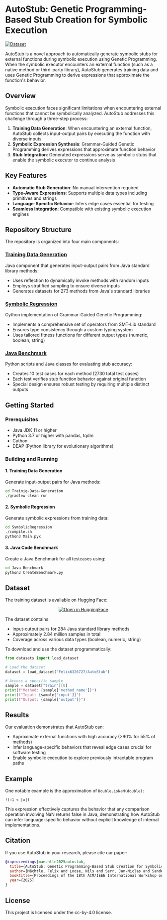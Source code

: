 # AutoStub: Genetic Programming-Based Stub Creation for Symbolic Execution

[![Dataset](https://img.shields.io/badge/🤗%20Hugging%20Face-Dataset-yellow)](https://huggingface.co/datasets/Felix6326727/AutoStub/) 

AutoStub is a novel approach to automatically generate symbolic stubs for external functions during symbolic execution using Genetic Programming. When the symbolic executor encounters an external function (such as a native method or third-party library), AutoStub generates training data and uses Genetic Programming to derive expressions that approximate the function's behavior.

## Overview

Symbolic execution faces significant limitations when encountering external functions that cannot be symbolically analyzed. AutoStub addresses this challenge through a three-step process:

1. **Training Data Generation**: When encountering an external function, AutoStub collects input-output pairs by executing the function with diverse inputs
2. **Symbolic Expression Synthesis**: Grammar-Guided Genetic Programming derives expressions that approximate function behavior
3. **Stub Integration**: Generated expressions serve as symbolic stubs that enable the symbolic executor to continue analysis

## Key Features

- **Automatic Stub Generation**: No manual intervention required
- **Type-Aware Expressions**: Supports multiple data types including primitives and strings
- **Language-Specific Behavior**: Infers edge cases essential for testing
- **Seamless Integration**: Compatible with existing symbolic execution engines

## Repository Structure

The repository is organized into four main components:

### [Training Data Generation](/Trainig-Data-Generation/)

Java component that generates input-output pairs from Java standard library methods:
- Uses reflection to dynamically invoke methods with random inputs
- Employs stratified sampling to ensure diverse inputs
- Generates datasets for 273 methods from Java's standard libraries

### [Symbolic Regression](/SymbolicRegression/)

Cython implementation of Grammar-Guided Genetic Programming:
- Implements a comprehensive set of operators from SMT-Lib standard
- Ensures type consistency through a custom typing system
- Uses tailored fitness functions for different output types (numeric, boolean, string)

### [Java Benchmark](/Java-Benchmark/)

Python scripts and Java classes for evaluating stub accuracy:
- Creates 10 test cases for each method (2730 total test cases)
- Each test verifies stub function behavior against original function
- Special design ensures robust testing by requiring multiple distinct outputs


## Getting Started

### Prerequisites

- Java JDK 11 or higher
- Python 3.7 or higher with pandas, tqdm
- Cython
- DEAP (Python library for evolutionary algorithms)

### Building and Running

#### 1. Training Data Generation

Generate input-output pairs for Java methods:

```bash
cd Trainig-Data-Generation
./gradlew clean run
```

#### 2. Symbolic Regression

Generate symbolic expressions from training data:

```bash
cd SymbolicRegression
./compile.sh
python3 Main.pyx
```

#### 3. Java Code Benchmark

Create a Java Benchmark for all testcases using:

```bash
cd Java-Benchmark
python3 CreateBenchmark.py
```

## Dataset

The training dataset is available on Hugging Face:

<div style="text-align: center">
  <a href="https://huggingface.co/datasets/Felix6326727/AutoStub/" target="_blank">
    <img src="https://huggingface.co/datasets/huggingface/badges/resolve/main/open-in-hf-60.svg" alt="Open in HuggingFace"/>
  </a>
</div>

The dataset contains:
- Input-output pairs for 284 Java standard library methods
- Approximately 2.84 million samples in total
- Coverage across various data types (boolean, numeric, string)

To download and use the dataset programmatically:

```python
from datasets import load_dataset

# Load the dataset
dataset = load_dataset("Felix6326727/AutoStub")

# Access a specific sample
sample = dataset["train"][0]
print(f"Method: {sample['method_name']}")
print(f"Input: {sample['input']}")
print(f"Output: {sample['output']}")
```

## Results

Our evaluation demonstrates that AutoStub can:

- Approximate external functions with high accuracy (>90% for 55% of methods)
- Infer language-specific behaviors that reveal edge cases crucial for software testing
- Enable symbolic execution to explore previously intractable program paths

## Example

One notable example is the approximation of `Double.isNaN(double)`:

```
!(−1 < |x|)
```

This expression effectively captures the behavior that any comparison operation involving NaN returns false in Java, demonstrating how AutoStub can infer language-specific behavior without explicit knowledge of internal implementations.

## Citation

If you use AutoStub in your research, please cite our paper:

```bibtex
@inproceedings{maechtle2025autostub,
  title={AutoStub: Genetic Programming-Based Stub Creation for Symbolic Execution},
  author={Mächtle, Felix and Loose, Nils and Serr, Jan-Niclas and Sander, Jonas and Eisenbarth, Thomas},
  booktitle={Proceedings of the 18th ACM/IEEE International Workshop on Search-Based and Fuzz Testing, SBFT 2025},
  year={2025}
}
```

## License

This project is licensed under the cc-by-4.0 license.